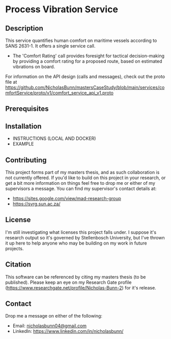 # **Process Vibration Service**

## **Description**
This service quantifies human comfort on maritime vessels according to SANS 2631-1. It offers a single service call.
- The 'Comfort Rating' call provides foresight for tactical decision-making by providing a comfort rating for a proposed route, based on estimated vibrations on board.

For information on the API design (calls and messages), check out the proto file at https://github.com/NicholasBunn/mastersCaseStudy/blob/main/services/comfortService/proto/v1/comfort_service_api_v1.proto

## **Prerequisites**

## **Installation**
- INSTRUCTIONS (LOCAL AND DOCKER)
- EXAMPLE

## **Contributing**
This project forms part of my masters thesis, and as such collaboration is not currently offered. If you'd like to build on this project in your research, or get a bit more information on things feel free to drop me or either of my supervisors a message. You can find my supervisor's contact details at:
- https://sites.google.com/view/mad-research-group
- https://svrg.sun.ac.za/

## **License**
I'm still investigating what licenses this project falls under. I suppose it's research output so it's governed by Stellenbosch University, but I've thrown it up here to help anyone who may be building on my work in future projects.

## **Citation**
This software can be referenced by citing my masters thesis (to be published). Please keep an eye on my Research Gate profile (https://www.researchgate.net/profile/Nicholas-Bunn-2) for it's release.

## **Contact**
Drop me a message on either of the following:
- Email: nicholasbunn04@gmail.com
- LinkedIn: https://www.linkedin.com/in/nicholasbunn/